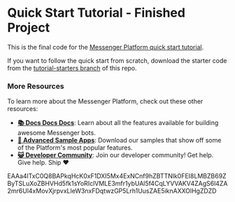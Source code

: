 # Quick Start Tutorial - Finished Project

This is the final code for the [Messenger Platform quick start tutorial](https://developers.facebook.com/docs/messenger-platform/getting-started/quick-start). 

If you want to follow the quick start from scratch, download the starter code from the [tutorial-starters branch](https://github.com/fbsamples/messenger-platform-samples/tree/tutorial-starters/quick-start) of this repo.

### More Resources

To learn more about the Messenger Platform, check out these other resources:

- **[📚 Docs Docs Docs](https://developers.facebook.com/docs/messenger-platform/)**: Learn about all the features available for building awesome Messenger bots.
- **[📱 Advanced Sample Apps](https://github.com/fbsamples/messenger-bot-samples)**: Download our samples that show off some of the Platform's most popular features.
- **[😺 Developer Community](https://www.facebook.com/groups/messengerplatform/)**: Join our developer community! Get help. Give help. Ship ❤️


EAAa4lTxC0Q8BAPkqHcK0xF1DXI5Mx4ExNCnf9hZBTTNlk0FEI8LMBZB69ZByTSLuXoZBHVHd5fk1sYoRIclVMLE3mfr1ybUAl5f4CqLYVVAKV4ZAgS6l4ZA2mr6Ul4xMovXjrpvxLleW3nxFDqtwzGP5Lrh1UusZAE5iknAXXOlHgZDZD